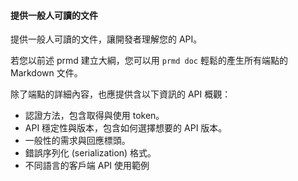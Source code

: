#### 提供一般人可讀的文件

提供一般人可讀的文件，讓開發者理解您的 API。

若您以前述 prmd 建立大綱，您可以用 `prmd doc` 輕鬆的產生所有端點的 Markdown 文件。

除了端點的詳細內容，也應提供含以下資訊的 API 概觀：

* 認證方法，包含取得與使用 token。
* API 穩定性與版本，包含如何選擇想要的 API 版本。
* 一般性的需求與回應標頭。
* 錯誤序列化 (serialization) 格式。
* 不同語言的客戶端 API 使用範例
